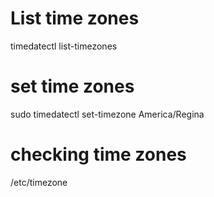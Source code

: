 # List time zones
timedatectl list-timezones

# set time zones
sudo timedatectl set-timezone America/Regina

# checking time zones
/etc/timezone
